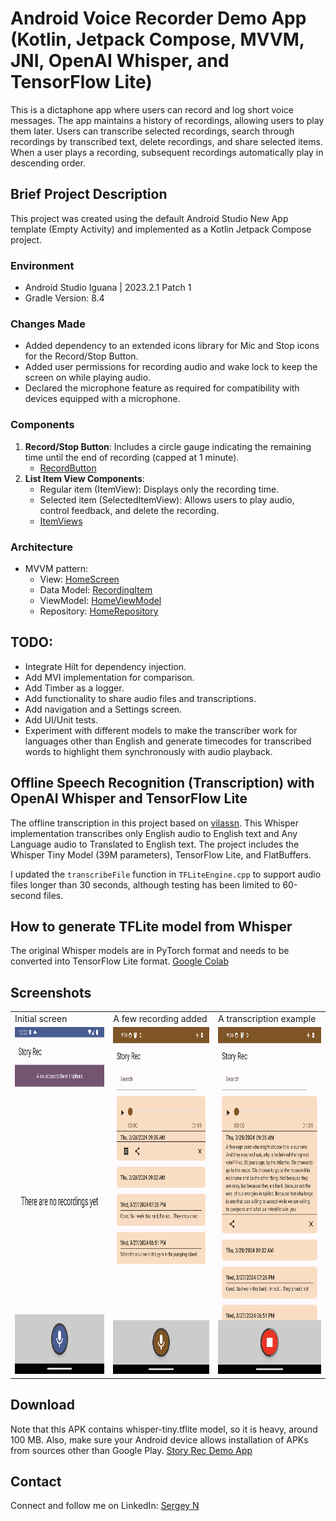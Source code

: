 # Android Voice Recorder Demo App (Kotlin, Jetpack Compose, MVVM, JNI, OpenAI Whisper, and TensorFlow Lite)

This is a dictaphone app where users can record and log short voice messages. The app maintains a
history of recordings, allowing users to play them later. Users can transcribe selected recordings,
search through recordings by transcribed text, delete recordings, and share selected items. When a
user plays a recording, subsequent recordings automatically play in descending order.

## Brief Project Description

This project was created using the default Android Studio New App template (Empty Activity) and
implemented as a Kotlin Jetpack Compose project.

### Environment

- Android Studio Iguana | 2023.2.1 Patch 1
- Gradle Version: 8.4

### Changes Made

- Added dependency to an extended icons library for Mic and Stop icons for the Record/Stop Button.
- Added user permissions for recording audio and wake lock to keep the screen on while playing
  audio.
- Declared the microphone feature as required for compatibility with devices equipped with a
  microphone.

### Components

1. **Record/Stop Button**: Includes a circle gauge indicating the remaining time until the end of
   recording (capped at 1 minute).
    - [RecordButton](https://github.com/sergenes/voice-recorder-android/blob/main/app/src/main/java/com/sergey/nes/recorder/ui/components/RecordButton.kt)
2. **List Item View Components**:
    - Regular item (ItemView): Displays only the recording time.
    - Selected item (SelectedItemView): Allows users to play audio, control feedback, and delete the
      recording.
    - [ItemViews](https://github.com/sergenes/voice-recorder-android/blob/main/app/src/main/java/com/sergey/nes/recorder/ui/components/ItemViews.kt)

### Architecture

- MVVM pattern:
  - View: [HomeScreen](https://github.com/sergenes/voice-recorder-android/blob/main/app/src/main/java/com/sergey/nes/recorder/ui/home/HomeScreen.kt)
  - Data Model: [RecordingItem](https://github.com/sergenes/voice-recorder-android/blob/main/app/src/main/java/com/sergey/nes/recorder/models/DataModels.kt)
  - ViewModel: [HomeViewModel](https://github.com/sergenes/voice-recorder-android/blob/main/app/src/main/java/com/sergey/nes/recorder/ui/home/HomeViewModel.kt)
  - Repository: [HomeRepository](https://github.com/sergenes/voice-recorder-android/blob/main/app/src/main/java/com/sergey/nes/recorder/ui/home/HomeRepository.kt)

## TODO:

- Integrate Hilt for dependency injection.
- Add MVI implementation for comparison.
- Add Timber as a logger.
- Add functionality to share audio files and transcriptions.
- Add navigation and a Settings screen.
- Add UI/Unit tests.
- Experiment with different models to make the transcriber work for languages other than English and
  generate timecodes for transcribed words to highlight them synchronously with audio playback.

## Offline Speech Recognition (Transcription) with OpenAI Whisper and TensorFlow Lite

The offline transcription in this project based
on [vilassn](https://github.com/vilassn/whisper_android). This Whisper implementation transcribes
only English audio to English text and Any Language audio to Translated to English text. The project
includes the Whisper Tiny Model (39M parameters), TensorFlow Lite, and FlatBuffers.

I updated the `transcribeFile` function in `TFLiteEngine.cpp` to support audio files longer than 30
seconds, although testing has been limited to 60-second files.

## How to generate TFLite model from Whisper
The original Whisper models are in PyTorch format and needs to be converted into TensorFlow Lite format.
[Google Colab](https://colab.research.google.com/github/usefulsensors/openai-whisper/blob/main/notebooks/generate_tflite_from_whisper.ipynb)

## Screenshots

<table>
  <tr>
    <td>Initial screen</td>
     <td>A few recording added</td>
     <td>A transcription example</td>
  </tr>
  <tr>
    <td><img src="screen1.png" width=270 height=555></td>
    <td><img src="screen2.png" width=270 height=555></td>
    <td><img src="screen3.png" width=270 height=555></td>
  </tr>
 </table>

## Download
Note that this APK contains whisper-tiny.tflite model, so it is heavy, around 100 MB. Also, make sure your Android device allows installation of APKs from sources other than Google Play.
[Story Rec Demo App](https://answersolutions.net/voice-rec-release.apk)

## Contact

Connect and follow me on LinkedIn: [Sergey N](https://www.linkedin.com/in/sergey-neskoromny/)
